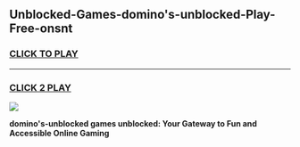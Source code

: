
## Unblocked-Games-domino's-unblocked-Play-Free-onsnt
<h3>
<a href="https://premium76.site?title=domino's-unblocked&ref=21A">CLICK TO PLAY</a></h3>
<hr>

<h3>
<a href="https://premium76.site?title=domino's-unblocked&ref=21A">CLICK 2 PLAY</a>
  
</h3>

<a href="https://premium76.site?title=domino's-unblocked&ref=21A"><img src="https://clearcache.store/games.png"></a>


**domino's-unblocked games unblocked: Your Gateway to Fun and Accessible Online Gaming**
